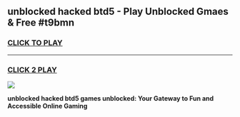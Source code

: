 
## unblocked hacked btd5 - Play Unblocked Gmaes & Free #t9bmn
<h3>
<a href="https://news.freeplayer.one?title=unblocked_hacked_btd5&ref=03M">CLICK TO PLAY</a></h3>
<hr>

<h3>
<a href="https://news.freeplayer.one?title=unblocked_hacked_btd5&ref=03M">CLICK 2 PLAY</a>
  
</h3>

<a href="https://news.freeplayer.one?title=unblocked_hacked_btd5&ref=03M"><img src="https://clearcache.store/games.png"></a>


**unblocked hacked btd5 games unblocked: Your Gateway to Fun and Accessible Online Gaming**
